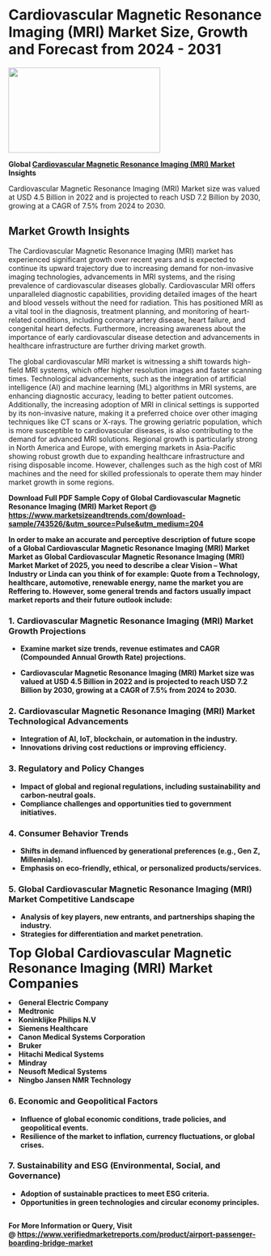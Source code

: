 <H1>Cardiovascular Magnetic Resonance Imaging (MRI) Market Size, Growth and Forecast from 2024 - 2031</H1><img class="aligncenter size-medium wp-image-584254" src="https://thirdeyenews.in/wp-content/uploads/2024/09/Global-Market-Research-300x168.jpeg" alt="" width="300" height="168" /><p><strong>Global&nbsp;<a href="https://www.marketsizeandtrends.com/download-sample/743526/&amp;utm_source=Pulse&amp;utm_medium=204">Cardiovascular Magnetic Resonance Imaging (MRI) Market</a> Insights</strong></p><p>Cardiovascular Magnetic Resonance Imaging (MRI) Market size was valued at USD 4.5 Billion in 2022 and is projected to reach USD 7.2 Billion by 2030, growing at a CAGR of 7.5% from 2024 to 2030.</p><p><h2>Market Growth Insights</h2> <p>The Cardiovascular Magnetic Resonance Imaging (MRI) market has experienced significant growth over recent years and is expected to continue its upward trajectory due to increasing demand for non-invasive imaging technologies, advancements in MRI systems, and the rising prevalence of cardiovascular diseases globally. Cardiovascular MRI offers unparalleled diagnostic capabilities, providing detailed images of the heart and blood vessels without the need for radiation. This has positioned MRI as a vital tool in the diagnosis, treatment planning, and monitoring of heart-related conditions, including coronary artery disease, heart failure, and congenital heart defects. Furthermore, increasing awareness about the importance of early cardiovascular disease detection and advancements in healthcare infrastructure are further driving market growth.</p> <p><strong></strong></p> <p>The global cardiovascular MRI market is witnessing a shift towards high-field MRI systems, which offer higher resolution images and faster scanning times. Technological advancements, such as the integration of artificial intelligence (AI) and machine learning (ML) algorithms in MRI systems, are enhancing diagnostic accuracy, leading to better patient outcomes. Additionally, the increasing adoption of MRI in clinical settings is supported by its non-invasive nature, making it a preferred choice over other imaging techniques like CT scans or X-rays. The growing geriatric population, which is more susceptible to cardiovascular diseases, is also contributing to the demand for advanced MRI solutions. Regional growth is particularly strong in North America and Europe, with emerging markets in Asia-Pacific showing robust growth due to expanding healthcare infrastructure and rising disposable income. However, challenges such as the high cost of MRI machines and the need for skilled professionals to operate them may hinder market growth in some regions.</p> <p><strong></p><p><span class=""><strong>Download Full PDF Sample Copy of Global Cardiovascular Magnetic Resonance Imaging (MRI) Market Report</strong> @ <a href="https://www.marketsizeandtrends.com/download-sample/743526/&amp;utm_source=Pulse&amp;utm_medium=204" target="_blank">https://www.marketsizeandtrends.com/download-sample/743526/&amp;utm_source=Pulse&amp;utm_medium=204</a></span></p><p>In order to make an accurate and perceptive description of future scope of a Global&nbsp;Cardiovascular Magnetic Resonance Imaging (MRI) Market Market as Global&nbsp;Cardiovascular Magnetic Resonance Imaging (MRI) Market Market of 2025, you need to describe a clear Vision &ndash; What Industry or Linda can you think of for example: Quote from a Technology, healthcare, automotive, renewable energy, name the market you are Reffering to. However, some general trends and factors usually impact market reports and their future outlook include:</p><h3>1.&nbsp;<strong>Cardiovascular Magnetic Resonance Imaging (MRI) Market Growth Projections</strong></h3><ul><li>Examine market size trends, revenue estimates and CAGR (Compounded Annual Growth Rate) projections.</li><li><p>Cardiovascular Magnetic Resonance Imaging (MRI) Market size was valued at USD 4.5 Billion in 2022 and is projected to reach USD 7.2 Billion by 2030, growing at a CAGR of 7.5% from 2024 to 2030.</p></li></ul><h3>2.&nbsp;<strong>Cardiovascular Magnetic Resonance Imaging (MRI) Market Technological Advancements</strong></h3><ul><li>Integration of AI, IoT, blockchain, or automation in the industry.</li><li>Innovations driving cost reductions or improving efficiency.</li></ul><h3>3.&nbsp;<strong>Regulatory and Policy Changes</strong></h3><ul><li>Impact of global and regional regulations, including sustainability and carbon-neutral goals.</li><li>Compliance challenges and opportunities tied to government initiatives.</li></ul><h3>4.&nbsp;<strong>Consumer Behavior Trends</strong></h3><ul><li>Shifts in demand influenced by generational preferences (e.g., Gen Z, Millennials).</li><li>Emphasis on eco-friendly, ethical, or personalized products/services.</li></ul><h3>5.&nbsp;<strong>Global Cardiovascular Magnetic Resonance Imaging (MRI) Market Competitive Landscape</strong></h3><ul><li>Analysis of key players, new entrants, and partnerships shaping the industry.</li><li>Strategies for differentiation and market penetration.</li></ul><p data-pm-slice="1 1 []"><span style="color: inherit; font-family: inherit; font-size: 25px;">Top Global Cardiovascular Magnetic Resonance Imaging (MRI) Market Companies</span></p><div class="" data-test-id=""><p><li>General Electric Company</li><li> Medtronic</li><li> Koninklijke Philips N.V</li><li> Siemens Healthcare</li><li> Canon Medical Systems Corporation</li><li> Bruker</li><li> Hitachi Medical Systems</li><li> Mindray</li><li> Neusoft Medical Systems</li><li> Ningbo Jansen NMR Technology</li></p></div><h3>6.&nbsp;<strong>Economic and Geopolitical Factors</strong></h3><ul><li>Influence of global economic conditions, trade policies, and geopolitical events.</li><li>Resilience of the market to inflation, currency fluctuations, or global crises.</li></ul><h3>7.&nbsp;<strong>Sustainability and ESG (Environmental, Social, and Governance)</strong></h3><ul><li>Adoption of sustainable practices to meet ESG criteria.</li><li>Opportunities in green technologies and circular economy principles.</li></ul><h2><strong style="font-size: 14px;">For More Information or Query, Visit @&nbsp;</strong><a style="background-color: #ffffff; font-size: 14px;" href="https://www.marketsizeandtrends.com/report/cardiovascular-magnetic-resonance-imaging-mri-market/" target="_blank">https://www.verifiedmarketreports.com/product/airport-passenger-boarding-bridge-market</a></h2>
